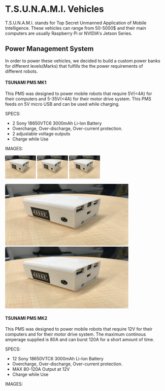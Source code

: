 # T.S.U.N.A.M.I. Vehicles

T.S.U.N.A.M.I. stands for Top Secret Unmanned Application of Mobile Intelligence. These vehicles can range from 50-5000$ and their main computers are usually Raspberry Pi or NVIDIA's Jetson Series. 

## Power Management System
In order to power these vehicles, we decided to build a custom power banks for different levels(Marks) that fulfills the the power requirements of different robots. 

#### TSUNAMI PMS MK1
This PMS was designed to power mobile robots that require 5V(<4A) for their computers and 5-35V(<4A) for their motor drive system. This PMS feeds on 5V micro USB and can be used while charging.

SPECS:
* 2 Sony 18650VTC6 3000mAh Li-Ion Battery  
* Overcharge, Over-discharge, Over-current protection.  
* 2 adjustable voltage outputs  
* Charge while Use

IMAGES:

<p float="left">
  <img src="https://github.com/GodOfKebab/T.S.U.N.A.M.I./blob/master/Media/IMG_0675.jpg" width="100" />
  <img src="https://github.com/GodOfKebab/T.S.U.N.A.M.I./blob/master/Media/IMG_0675.jpg" width="100" /> 
  <img src="https://github.com/GodOfKebab/T.S.U.N.A.M.I./blob/master/Media/IMG_0675.jpg" width="100" />
</p>


<img src="https://github.com/GodOfKebab/T.S.U.N.A.M.I./blob/master/Media/IMG_0675.jpg" width="400" height="200" />
<img src="https://github.com/GodOfKebab/T.S.U.N.A.M.I./blob/master/Media/IMG_0675.jpg" width="400" height="200" />


    
#### TSUNAMI PMS MK2
This PMS was designed to power mobile robots that require 12V for their computers and for their motor drive system. The maximum continous amperage supplied is 80A and can burst 120A for a short amount of time. 

SPECS:
* 12 Sony 18650VTC6 3000mAh Li-Ion Battery  
* Overcharge, Over-discharge, Over-current protection.  
* MAX 80-120A Output at 12V  
* Charge while Use

IMAGES:



